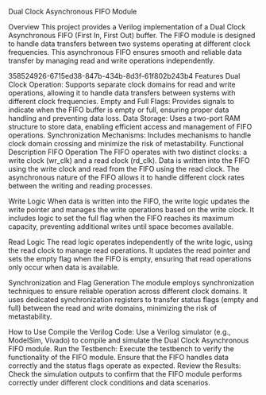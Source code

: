 Dual Clock Asynchronous FIFO Module

Overview
This project provides a Verilog implementation of a Dual Clock Asynchronous FIFO (First In, First Out) buffer. The FIFO module is designed to handle data transfers between two systems operating at different clock frequencies. This asynchronous FIFO ensures smooth and reliable data transfer by managing read and write operations independently.

358524926-6715ed38-847b-434b-8d3f-61f802b243b4
Features
Dual Clock Operation: Supports separate clock domains for read and write operations, allowing it to handle data transfers between systems with different clock frequencies.
Empty and Full Flags: Provides signals to indicate when the FIFO buffer is empty or full, ensuring proper data handling and preventing data loss.
Data Storage: Uses a two-port RAM structure to store data, enabling efficient access and management of FIFO operations.
Synchronization Mechanisms: Includes mechanisms to handle clock domain crossing and minimize the risk of metastability.
Functional Description
FIFO Operation
The FIFO operates with two distinct clocks: a write clock (wr_clk) and a read clock (rd_clk). Data is written into the FIFO using the write clock and read from the FIFO using the read clock. The asynchronous nature of the FIFO allows it to handle different clock rates between the writing and reading processes.

Write Logic
When data is written into the FIFO, the write logic updates the write pointer and manages the write operations based on the write clock. It includes logic to set the full flag when the FIFO reaches its maximum capacity, preventing additional writes until space becomes available.

Read Logic
The read logic operates independently of the write logic, using the read clock to manage read operations. It updates the read pointer and sets the empty flag when the FIFO is empty, ensuring that read operations only occur when data is available.

Synchronization and Flag Generation
The module employs synchronization techniques to ensure reliable operation across different clock domains. It uses dedicated synchronization registers to transfer status flags (empty and full) between the read and write domains, minimizing the risk of metastability.

How to Use
Compile the Verilog Code: Use a Verilog simulator (e.g., ModelSim, Vivado) to compile and simulate the Dual Clock Asynchronous FIFO module.
Run the Testbench: Execute the testbench to verify the functionality of the FIFO module. Ensure that the FIFO handles data correctly and the status flags operate as expected.
Review the Results: Check the simulation outputs to confirm that the FIFO module performs correctly under different clock conditions and data scenarios.
